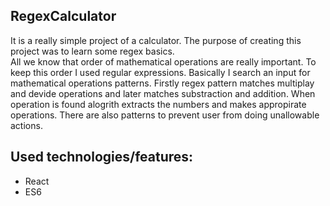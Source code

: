 ## RegexCalculator

It is a really simple project of a calculator. The purpose of creating this project was to learn some regex basics.  
All we know that order of mathematical operations are really important. To keep this order I used regular expressions. Basically I search an input for mathematical operations patterns. Firstly regex pattern matches multiplay and devide operations and later matches substraction and addition.
When operation is found alogrith extracts the numbers and makes appropirate operations. There are also patterns to prevent user from doing unallowable actions.
## Used technologies/features:
 * React
 * ES6


